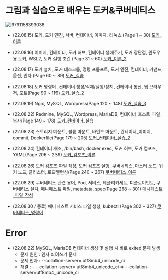 # 그림과 실습으로 배우는 도커&쿠버네티스
![l9791158393038](https://user-images.githubusercontent.com/110037747/184579439-40172139-4136-4324-8c49-c54e3dcc575b.jpg)

- (22.08.15) 도커, 도커 엔진, 서버, 컨테이너, 이미지, 리눅스 (Page 1 ~ 30) [도커_이론](https://github.com/karlbulee/ML/blob/main/Docker/%EB%8F%84%EC%BB%A4_%EC%9D%B4%EB%A1%A0.ipynb "도커 이론")

- (22.08.16) 이미지, 컨테이너, 도커 허브, 컨테이너 생애주기, 도커 장단점, 윈도우용 도커, WSL2, 도커 실행 조건 (Page 31 ~ 60) [도커_이론_2](https://github.com/karlbulee/ML/blob/main/Docker/%EB%8F%84%EC%BB%A4_%EC%9D%B4%EB%A1%A0_2.ipynb "도커 이론 2")

- (22.08.17) 도커 설치, 도커 데스크톱, 명령 프롬프트, 도커 엔진, 컨테이너, 커맨드, 옵션, 인자 (Page 60 ~ 89) [도커_실습](https://github.com/karlbulee/ML/blob/main/Docker/%EB%8F%84%EC%BB%A4_%EC%8B%A4%EC%8A%B5.ipynb "도커 실습")

- (22.08.18) 도커 명령어, 컨테이너 생성/삭제/실행/정지, 컨테이너 통신, 웹 브라우저, 포트(Page 90 ~ 119) [도커_실습_2](https://github.com/karlbulee/ML/blob/main/Docker/%EB%8F%84%EC%BB%A4_%EC%8B%A4%EC%8A%B5_2.ipynb "도커 실습 2")

- (22.08.19) Ngix, MySQL, Wordpress(Page 120 ~ 148) [도커_실습_3](https://github.com/karlbulee/ML/blob/main/Docker/%EB%8F%84%EC%BB%A4_%EC%8B%A4%EC%8A%B5_3.ipynb "도커 실습 3")

- (22.08.22) Redmine, MySQL, Wordpress, MariaDB, 컨테이너_호스트_파일_복사(Page 149 ~ 178) [도커_컨테이너_실습](https://github.com/karlbulee/ML/blob/main/Docker/%EB%8F%84%EC%BB%A4_%EC%BB%A8%ED%85%8C%EC%9D%B4%EB%84%88_%EC%8B%A4%EC%8A%B5.ipynb "도커 컨테이너 실습")

- (22.08.23) 스토리지 마운트, 볼륨 마운트, 바인드 마운트, 컨테이너_이미지, commit, Dockerfile(Page 179 ~ 205) [도커_컨테이너_실습_2](https://github.com/karlbulee/ML/blob/main/Docker/%EB%8F%84%EC%BB%A4_%EC%BB%A8%ED%85%8C%EC%9D%B4%EB%84%88_%EC%8B%A4%EC%8A%B5_2.ipynb "도커 컨테이너 실습 2")

- (22.08.24) 컨테이너 개조, /bin/bash, docker exec, 도커 허브, 도커 컴포즈, YAML(Page 206 ~ 239) [도커_컴포즈_이론](https://github.com/karlbulee/ML/blob/main/Docker/%EB%8F%84%EC%BB%A4_%EC%BB%B4%ED%8F%AC%EC%A6%88_%EC%9D%B4%EB%A1%A0.ipynb "도커 컴포즈 이론")

- (22.08.26) 도커 컴포즈 파일 작성, 도커 컴포즈 실행, 쿠버네티스, 마스터 노드, 워커 노드, 클러스터, 로드밸런싱(Page 240 ~ 267) [쿠버네티스_이론](https://github.com/karlbulee/ML/blob/main/Docker/%EC%BF%A0%EB%B2%84%EB%84%A4%ED%8B%B0%EC%8A%A4_%EC%9D%B4%EB%A1%A0.ipynb "쿠버네티스 이론")

- (22.08.29) 쿠버네티스 관련 용어, Pod, 서비스, 레플리카세트, 디플로이먼트, 쿠버네티스 설치, 매니페스트 파일, metadata, spec(Page 268 ~ 301) [매니페스트_파일_작성](https://github.com/karlbulee/ML/blob/main/Docker/%EB%A7%A4%EB%8B%88%ED%8E%98%EC%8A%A4%ED%8A%B8_%ED%8C%8C%EC%9D%BC_%EC%9E%91%EC%84%B1.ipynb "매니페스트 파일 작성")

- (22.08.30 / 종료) 매니페스트 서비스 파일 생성, kubectl (Page 302 ~ 327) [쿠버네티스_명령어](https://github.com/karlbulee/ML/blob/main/Docker/%EC%BF%A0%EB%B2%84%EB%84%A4%ED%8B%B0%EC%8A%A4_%EB%AA%85%EB%A0%B9%EC%96%B4.ipynb "쿠버네티스 명령어")

# Error

- (22.08.22) MySQL, MariaDB 컨테이너 생성 및 실행 시 바로 exited 문제 발생
  - 문제 원인 : 인자 띄어쓰기 문제
  - 문제 인자 : --collation-server= utf8mb4_unicode_ci
  - 해결 : - --collation-server= utf8mb4_unicode_ci => --collation-server=utf8mb4_unicode_ci
